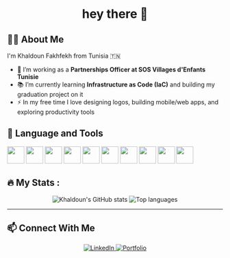<h1 align="center"> hey there 👋 </h1>

## 👨‍💻 About Me

I'm Khaldoun Fakhfekh from Tunisia 🇹🇳  
- 🤝 I’m working as a **Partnerships Officer at SOS Villages d'Enfants Tunisie**  
- 📚 I’m currently learning **Infrastructure as Code (IaC)** and building my graduation project on it  
- ⚡ In my free time I love designing logos, building mobile/web apps, and exploring productivity tools  

## 🧰 Language and Tools

<p align="left">
  <img src="https://cdn.jsdelivr.net/gh/devicons/devicon/icons/androidstudio/androidstudio-original.svg" width="40" height="40"/>
  <img src="https://cdn.jsdelivr.net/gh/devicons/devicon/icons/vscode/vscode-original.svg" width="40" height="40"/>
  <img src="https://cdn.jsdelivr.net/gh/devicons/devicon/icons/flutter/flutter-original.svg" width="40" height="40"/>
  <img src="https://cdn.jsdelivr.net/gh/devicons/devicon/icons/dart/dart-original.svg" width="40" height="40"/>
  <img src="https://cdn.jsdelivr.net/gh/devicons/devicon/icons/php/php-original.svg" width="40" height="40"/>
  <img src="https://cdn.jsdelivr.net/gh/devicons/devicon/icons/mysql/mysql-original.svg" width="40" height="40"/>
  <img src="https://cdn.jsdelivr.net/gh/devicons/devicon/icons/canva/canva-original.svg" width="40" height="40"/>
  <img src="https://cdn.jsdelivr.net/gh/devicons/devicon/icons/figma/figma-original.svg" width="40" height="40"/>
  <img src="https://cdn.jsdelivr.net/gh/devicons/devicon/icons/photoshop/photoshop-plain.svg" width="40" height="40"/>
  <img src="https://cdn.jsdelivr.net/gh/devicons/devicon/icons/illustrator/illustrator-plain.svg" width="40" height="40"/>
</p>

## 🔥 My Stats :

<p align="center">
  <img src="https://github-readme-stats.vercel.app/api?username=IbnKhaldounXCIX&show_icons=true&theme=radical" alt="Khaldoun's GitHub stats" />
  <img src="https://github-readme-stats.vercel.app/api/top-langs/?username=IbnKhaldounXCIX&layout=compact&theme=radical" alt="Top languages" />
</p>

---

## 📫 Connect With Me

<p align="center">
  <a href="https://www.linkedin.com/in/khaldounfakhfekh/" target="_blank">
    <img src="https://img.shields.io/badge/LinkedIn-Khaldoun_Fakhfekh-blue?style=for-the-badge&logo=linkedin" alt="LinkedIn">
  </a>
  <a href="https://khaldounfx.github.io/portfolio/" target="_blank">
    <img src="https://img.shields.io/badge/Portfolio-Visit_Now-orange?style=for-the-badge&logo=google-chrome" alt="Portfolio">
  </a>
</p>
